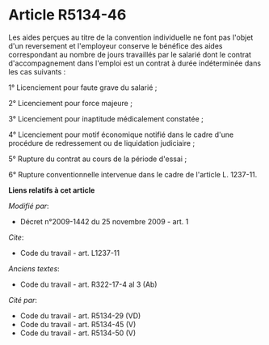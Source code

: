 # Article R5134-46

Les aides perçues au titre de la convention individuelle ne font pas l'objet d'un reversement et l'employeur conserve le
bénéfice des aides correspondant au nombre de jours travaillés par le salarié dont le contrat d'accompagnement dans l'emploi
est un contrat à durée indéterminée dans les cas suivants : 

1° Licenciement pour faute grave du salarié ; 

2° Licenciement pour force majeure ; 

3° Licenciement pour inaptitude médicalement constatée ; 

4° Licenciement pour motif économique notifié dans le cadre d'une procédure de redressement ou de liquidation judiciaire ; 

5° Rupture du contrat au cours de la période d'essai ; 

6° Rupture conventionnelle intervenue dans le cadre de l'article L. 1237-11.

**Liens relatifs à cet article**

_Modifié par_:

  - Décret n°2009-1442 du 25 novembre 2009 - art. 1

_Cite_:

  - Code du travail - art. L1237-11

_Anciens textes_:

  - Code du travail - art. R322-17-4 al 3 (Ab)

_Cité par_:

  - Code du travail - art. R5134-29 (VD)
  - Code du travail - art. R5134-45 (V)
  - Code du travail - art. R5134-50 (V)

